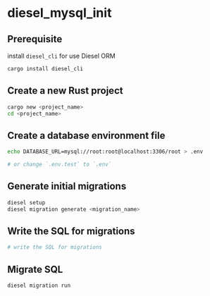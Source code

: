 # diesel_mysql_init

## Prerequisite

install `diesel_cli` for use Diesel ORM

```bash
cargo install diesel_cli
```

## Create a new Rust project

```bash
cargo new <project_name>
cd <project_name>
```

## Create a database environment file

```bash
echo DATABASE_URL=mysql://root:root@localhost:3306/root > .env

# or change `.env.test` to `.env`
```

## Generate initial migrations

```bash
diesel setup
diesel migration generate <migration_name>
```

## Write the SQL for migrations

```bash
# write the SQL for migrations
```

## Migrate SQL

```bash
diesel migration run
```
